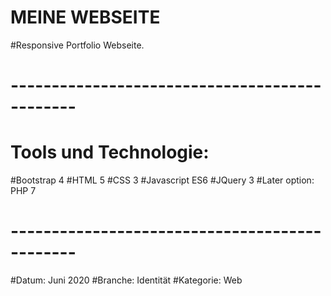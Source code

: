 # MEINE WEBSEITE

#Responsive Portfolio Webseite.



# ----------------------------------------------

# Tools und Technologie:

#Bootstrap 4
#HTML 5
#CSS 3
#Javascript ES6
#JQuery 3
#Later option: PHP 7


# ----------------------------------------------

#Datum: Juni 2020
#Branche: Identität
#Kategorie: Web
